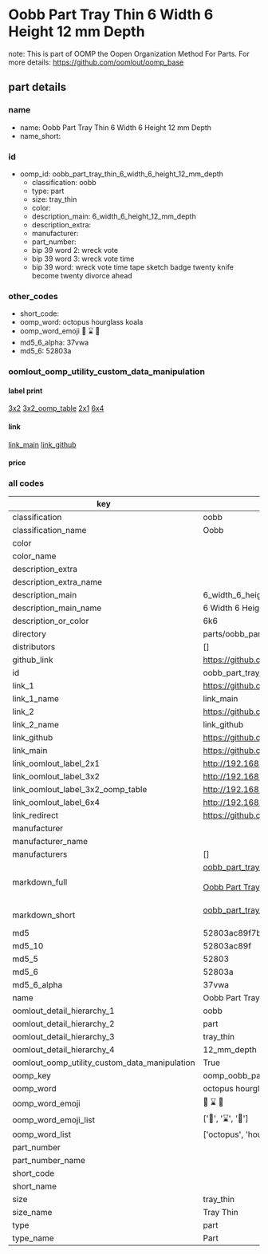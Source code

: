 # Oobb Part Tray Thin 6 Width 6 Height 12 mm Depth  

note: This is part of OOMP the Oopen Organization Method For Parts. For more details: https://github.com/oomlout/oomp_base

##  part details
  







### name
* name: Oobb Part Tray Thin 6 Width 6 Height 12 mm Depth
* name_short: 
### id
* oomp_id: oobb_part_tray_thin_6_width_6_height_12_mm_depth
  * classification: oobb
  * type: part
  * size: tray_thin
  * color: 
  * description_main: 6_width_6_height_12_mm_depth
  * description_extra: 
  * manufacturer: 
  * part_number: 
  * bip 39 word 2: wreck vote
  * bip 39 word 3: wreck vote time
  * bip 39 word: wreck vote time tape sketch badge twenty knife become twenty divorce ahead

### other_codes
* short_code: 
* oomp_word: octopus hourglass koala
* oomp_word_emoji :octopus: :hourglass: :koala:
* md5_6_alpha: 37vwa
* md5_6: 52803a






### oomlout_oomp_utility_custom_data_manipulation
#### label print
[3x2](http://192.168.1.245:1112/?label=oomp%2037vwa)
[3x2_oomp_table](http://192.168.1.108:1112/?label=oomp%2037vwa)
[2x1](http://192.168.1.242:1112/?label=oomp%2037vwa)
[6x4](http://192.168.1.55:1112/?label=oomp%2037vwa)    

#### link

[link_main](https://github.com/oomlout/oomlout_oomp_version_1_messy/tree/main/parts/oobb_part_tray_thin_6_width_6_height_12_mm_depth) [link_github](https://github.com/oomlout/oomlout_oomp_version_1_messy/tree/main/parts/oobb_part_tray_thin_6_width_6_height_12_mm_depth)                             

#### price







### all codes 
| key | value |  
| --- | --- |  
| classification | oobb |  
| classification_name | Oobb |  
| color |  |  
| color_name |  |  
| description_extra |  |  
| description_extra_name |  |  
| description_main | 6_width_6_height_12_mm_depth |  
| description_main_name | 6 Width 6 Height 12 mm Depth |  
| description_or_color | 6k6 |  
| directory | parts/oobb_part_tray_thin_6_width_6_height_12_mm_depth |  
| distributors | [] |  
| github_link | https://github.com/oomlout/oomlout_oomp_part_src/tree/main/parts/oobb_part_tray_thin_6_width_6_height_12_mm_depth |  
| id | oobb_part_tray_thin_6_width_6_height_12_mm_depth |  
| link_1 | https://github.com/oomlout/oomlout_oomp_version_1_messy/tree/main/parts/oobb_part_tray_thin_6_width_6_height_12_mm_depth |  
| link_1_name | link_main |  
| link_2 | https://github.com/oomlout/oomlout_oomp_version_1_messy/tree/main/parts/oobb_part_tray_thin_6_width_6_height_12_mm_depth |  
| link_2_name | link_github |  
| link_github | https://github.com/oomlout/oomlout_oomp_version_1_messy/tree/main/parts/oobb_part_tray_thin_6_width_6_height_12_mm_depth |  
| link_main | https://github.com/oomlout/oomlout_oomp_version_1_messy/tree/main/parts/oobb_part_tray_thin_6_width_6_height_12_mm_depth |  
| link_oomlout_label_2x1 | http://192.168.1.242:1112/?label=oomp%2037vwa |  
| link_oomlout_label_3x2 | http://192.168.1.245:1112/?label=oomp%2037vwa |  
| link_oomlout_label_3x2_oomp_table | http://192.168.1.108:1112/?label=oomp%2037vwa |  
| link_oomlout_label_6x4 | http://192.168.1.55:1112/?label=oomp%2037vwa |  
| link_redirect | https://github.com/oomlout/oomlout_oomp_version_1_messy/tree/main/parts/oobb_part_tray_thin_6_width_6_height_12_mm_depth |  
| manufacturer |  |  
| manufacturer_name |  |  
| manufacturers | [] |  
| markdown_full | [oobb_part_tray_thin_6_width_6_height_12_mm_depth](none)<br>[](none)<br>[Oobb Part Tray Thin 6 Width 6 Height 12 Mm Depth](none)<br><br> |  
| markdown_short | [oobb_part_tray_thin_6_width_6_height_12_mm_depth](none)<br><br> |  
| md5 | 52803ac89f7bbd6445e51dddc4bd7ff1 |  
| md5_10 | 52803ac89f |  
| md5_5 | 52803 |  
| md5_6 | 52803a |  
| md5_6_alpha | 37vwa |  
| name | Oobb Part Tray Thin 6 Width 6 Height 12 mm Depth |  
| oomlout_detail_hierarchy_1 | oobb |  
| oomlout_detail_hierarchy_2 | part |  
| oomlout_detail_hierarchy_3 | tray_thin |  
| oomlout_detail_hierarchy_4 | 12_mm_depth |  
| oomlout_oomp_utility_custom_data_manipulation | True |  
| oomp_key | oomp_oobb_part_tray_thin_6_width_6_height_12_mm_depth |  
| oomp_word | octopus hourglass koala |  
| oomp_word_emoji | :octopus: :hourglass: :koala: |  
| oomp_word_emoji_list | [':octopus:', ':hourglass:', ':koala:'] |  
| oomp_word_list | ['octopus', 'hourglass', 'koala'] |  
| part_number |  |  
| part_number_name |  |  
| short_code |  |  
| short_name |  |  
| size | tray_thin |  
| size_name | Tray Thin |  
| type | part |  
| type_name | Part |  
